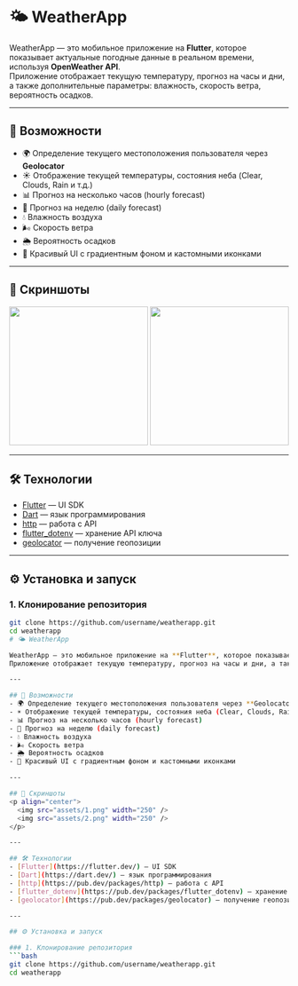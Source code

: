 # 🌤️ WeatherApp

WeatherApp — это мобильное приложение на **Flutter**, которое показывает актуальные погодные данные в реальном времени, используя **OpenWeather API**.  
Приложение отображает текущую температуру, прогноз на часы и дни, а также дополнительные параметры: влажность, скорость ветра, вероятность осадков.

---

## 🚀 Возможности
- 🌍 Определение текущего местоположения пользователя через **Geolocator**
- ☀️ Отображение текущей температуры, состояния неба (Clear, Clouds, Rain и т.д.)
- 📊 Прогноз на несколько часов (hourly forecast)
- 📅 Прогноз на неделю (daily forecast)
- 💧 Влажность воздуха
- 🌬️ Скорость ветра
- 🌦️ Вероятность осадков
- 🎨 Красивый UI с градиентным фоном и кастомными иконками

---

## 📸 Скриншоты
<p align="center">
  <img src="assets/screenshots/1.png" width="250" />
  <img src="assets/screenshots/2.png" width="250" />
</p>

---

## 🛠️ Технологии
- [Flutter](https://flutter.dev/) — UI SDK
- [Dart](https://dart.dev/) — язык программирования
- [http](https://pub.dev/packages/http) — работа с API
- [flutter_dotenv](https://pub.dev/packages/flutter_dotenv) — хранение API ключа
- [geolocator](https://pub.dev/packages/geolocator) — получение геопозиции

---

## ⚙️ Установка и запуск

### 1. Клонирование репозитория
```bash
git clone https://github.com/username/weatherapp.git
cd weatherapp
# 🌤️ WeatherApp

WeatherApp — это мобильное приложение на **Flutter**, которое показывает актуальные погодные данные в реальном времени, используя **OpenWeather API**.  
Приложение отображает текущую температуру, прогноз на часы и дни, а также дополнительные параметры: влажность, скорость ветра, вероятность осадков.

---

## 🚀 Возможности
- 🌍 Определение текущего местоположения пользователя через **Geolocator**
- ☀️ Отображение текущей температуры, состояния неба (Clear, Clouds, Rain и т.д.)
- 📊 Прогноз на несколько часов (hourly forecast)
- 📅 Прогноз на неделю (daily forecast)
- 💧 Влажность воздуха
- 🌬️ Скорость ветра
- 🌦️ Вероятность осадков
- 🎨 Красивый UI с градиентным фоном и кастомными иконками

---

## 📸 Скриншоты
<p align="center">
  <img src="assets/1.png" width="250" />
  <img src="assets/2.png" width="250" />
</p>

---

## 🛠️ Технологии
- [Flutter](https://flutter.dev/) — UI SDK
- [Dart](https://dart.dev/) — язык программирования
- [http](https://pub.dev/packages/http) — работа с API
- [flutter_dotenv](https://pub.dev/packages/flutter_dotenv) — хранение API ключа
- [geolocator](https://pub.dev/packages/geolocator) — получение геопозиции

---

## ⚙️ Установка и запуск

### 1. Клонирование репозитория
```bash
git clone https://github.com/username/weatherapp.git
cd weatherapp
